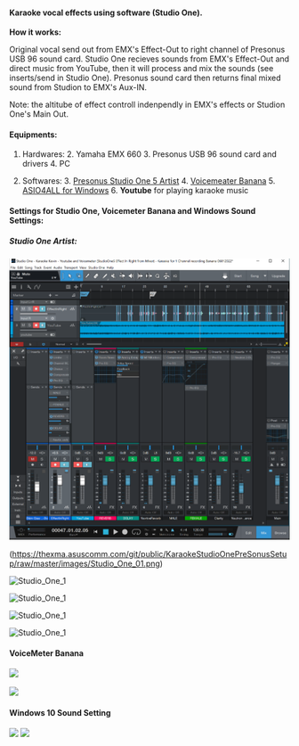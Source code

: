 #### **Karaoke vocal effects using software (Studio One).**

**How it works:**

Original vocal send out from EMX's Effect-Out to right channel of Presonus USB 96 sound card. Studio One recieves sounds from EMX's Effect-Out and direct music from YouTube, then it will process and mix the sounds (see inserts/send in Studio One). Presonus sound card then returns final mixed sound from Studion to EMX's Aux-IN.

Note: the altitube of effect controll indenpendly in EMX's effects or Studion One's Main Out.

#### Equipments:

1. Hardwares:
    2. Yamaha EMX 660
    3. Presonus USB 96 sound card and drivers
    4. PC

2. Softwares:
    3. [Presonus Studio One 5 Artist](https://shop.presonus.com/Studio-One-5-Artist)
    4. [Voicemeater Banana](https://vb-audio.com/Voicemeeter/banana.htm) 
    5. [ASIO4ALL for Windows](https://www.asio4all.org/) 
    6. **Youtube** for playing karaoke music


#### Settings for Studio One, Voicemeter Banana and Windows Sound Settings:

##### Studio One Artist:


![Studio One](https://raw.githubusercontent.com/hyptechdev2015/KaraokeVocalEffects/master/images/Studio_One_0.png)

(https://thexma.asuscomm.com/git/public/KaraokeStudioOnePreSonusSetup/raw/master/images/Studio_One_01.png)

![Studio_One_1](https://thexma.asuscomm.com/git/public/KaraokeStudioOnePreSonusSetup/raw/master/images/Studio_One_1.png)

![Studio_One_1](https://thexma.asuscomm.com/git/public/KaraokeStudioOnePreSonusSetup/raw/master/images/Studio_One_2.png)

![Studio_One_1](https://thexma.asuscomm.com/git/public/KaraokeStudioOnePreSonusSetup/raw/master/images/Studio_One_3.png)

![Studio_One_1](https://thexma.asuscomm.com/git/public/KaraokeStudioOnePreSonusSetup/raw/master/images/Studio_One_4.png)

#### VoiceMeter Banana

![](https://thexma.asuscomm.com/git/public/KaraokeStudioOnePreSonusSetup/raw/master/images/voicemeeterpro_1.png)

![](https://thexma.asuscomm.com/git/public/KaraokeStudioOnePreSonusSetup/raw/master/images/voicemeeterpro_2.png)

#### Windows 10 Sound Setting
![](https://thexma.asuscomm.com/git/public/KaraokeStudioOnePreSonusSetup/raw/master/images/Windows10_sound_settings.png)
![](https://thexma.asuscomm.com/git/public/KaraokeStudioOnePreSonusSetup/raw/master/images/Windows10_sound_setting_2.png)

